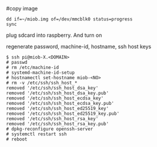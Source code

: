 #copy image
```
dd if=~/miob.img of=/dev/mmcblk0 status=progress
sync
```
plug sdcard into raspberry. And turn on

regenerate password, machine-id, hostname, ssh host keys
```
$ ssh pi@miob-X.<DOMAIN>
# passwd
# rm /etc/machine-id
# systemd-machine-id-setup
# hostnamectl set-hostname miob-<NO>
# rm -v /etc/ssh/ssh_host_*
removed '/etc/ssh/ssh_host_dsa_key'
removed '/etc/ssh/ssh_host_dsa_key.pub'
removed '/etc/ssh/ssh_host_ecdsa_key'
removed '/etc/ssh/ssh_host_ecdsa_key.pub'
removed '/etc/ssh/ssh_host_ed25519_key'
removed '/etc/ssh/ssh_host_ed25519_key.pub'
removed '/etc/ssh/ssh_host_rsa_key'
removed '/etc/ssh/ssh_host_rsa_key.pub'
# dpkg-reconfigure openssh-server
# systemctl restart ssh
# reboot
```
